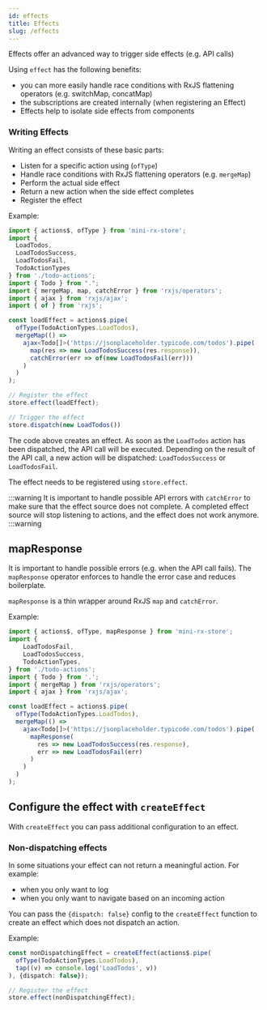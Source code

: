 ```yaml
---
id: effects
title: Effects
slug: /effects
---
```

Effects offer an advanced way to trigger side effects (e.g. API calls)

Using `effect` has the following benefits:
- you can more easily handle race conditions with RxJS flattening operators (e.g. switchMap, concatMap)
- the subscriptions are created internally (when registering an Effect)
- Effects help to isolate side effects from components 

### Writing Effects

Writing an effect consists of these basic parts:

- Listen for a specific action using (`ofType`)
- Handle race conditions with RxJS flattening operators (e.g. `mergeMap`)
- Perform the actual side effect
- Return a new action when the side effect completes
- Register the effect

Example:
```ts
import { actions$, ofType } from 'mini-rx-store';
import {
  LoadTodos,
  LoadTodosSuccess,
  LoadTodosFail,
  TodoActionTypes
} from './todo-actions';
import { Todo } from ".";
import { mergeMap, map, catchError } from 'rxjs/operators';
import { ajax } from 'rxjs/ajax';
import { of } from 'rxjs';

const loadEffect = actions$.pipe(
  ofType(TodoActionTypes.LoadTodos),
  mergeMap(() =>
    ajax<Todo[]>('https://jsonplaceholder.typicode.com/todos').pipe(
      map(res => new LoadTodosSuccess(res.response)),
      catchError(err => of(new LoadTodosFail(err)))
    )
  )
);

// Register the effect
store.effect(loadEffect);

// Trigger the effect
store.dispatch(new LoadTodos())
```

The code above creates an effect. As soon as the `LoadTodos` action has been dispatched, the API call will be executed.
Depending on the result of the API call, a new action will be dispatched:
`LoadTodosSuccess` or `LoadTodosFail`.

The effect needs to be registered using `store.effect`.

:::warning
It is important to handle possible API errors with `catchError` to make sure that the effect source does not complete.
A completed effect source will stop listening to actions, and the effect does not work anymore.
:::warning

## mapResponse

It is important to handle possible errors (e.g. when the API call fails). 
The `mapResponse` operator enforces to handle the error case and reduces boilerplate.

`mapResponse` is a thin wrapper around RxJS `map` and `catchError`.

Example:

```ts
import { actions$, ofType, mapResponse } from 'mini-rx-store';
import {
    LoadTodosFail,
    LoadTodosSuccess,
    TodoActionTypes,
} from './todo-actions';
import { Todo } from '.';
import { mergeMap } from 'rxjs/operators';
import { ajax } from 'rxjs/ajax';

const loadEffect = actions$.pipe(
  ofType(TodoActionTypes.LoadTodos),
  mergeMap(() =>
    ajax<Todo[]>('https://jsonplaceholder.typicode.com/todos').pipe(
      mapResponse(
        res => new LoadTodosSuccess(res.response),
        err => new LoadTodosFail(err)
      )
    )
  )
);
```

## Configure the effect with `createEffect`

With `createEffect` you can pass additional configuration to an effect.

### Non-dispatching effects
In some situations your effect can not return a meaningful action. For example:

- when you only want to log 
- when you only want to navigate based on an incoming action

You can pass the `{dispatch: false}` config to the `createEffect` function to create an effect which does not dispatch an action.

Example:
```ts
const nonDispatchingEffect = createEffect(actions$.pipe(
  ofType(TodoActionTypes.LoadTodos),
  tap((v) => console.log('LoadTodos', v))
), {dispatch: false});

// Register the effect
store.effect(nonDispatchingEffect);
```
